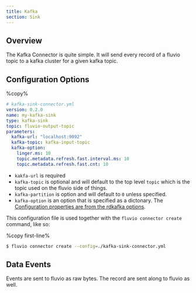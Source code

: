 ```yaml
---
title: Kafka
section: Sink
---
```


## Overview

The Kafka Connector is quite simple. It will send every record of a fluvio topic to a kafka cluster for a given kafka topic.

## Configuration Options

%copy%
```yaml
# kafka-sink-connector.yml
version: 0.2.0
name: my-kafka-sink
type: kafka-sink
topic: fluvio-output-topic
parameters:
  kafka-url: "localhost:9092"
  kafka-topic: kafka-input-topic
  kafka-option:
    linger.ms: 10
    topic.metadata.refresh.fast.interval.ms: 10
    topic.metadata.refresh.fast.cnt: 10
```

* `kakfa-url` is required
* `kafka-topic` is optional and will default to the top level `topic` which is
the topic used on the fluvio side of things.
* `kafka-partition` is option and will default to `0` unless specified.
* `kafka-option` is an option that is specified as a dictonary. The [Configuration
properties are from the rdkafka
options](https://github.com/edenhill/librdkafka/blob/b171d8f411a981c7604a79777ce10245f05280dd/CONFIGURATION.md).

This configuration file is used together with the `fluvio connector create` command, like so:

%copy first-line%
```bash
$ fluvio connector create --config=./kafka-sink-connector.yml
```

## Data Events

Events are sent to fluvio as raw bytes. The record are sent along to fluvio as well.

